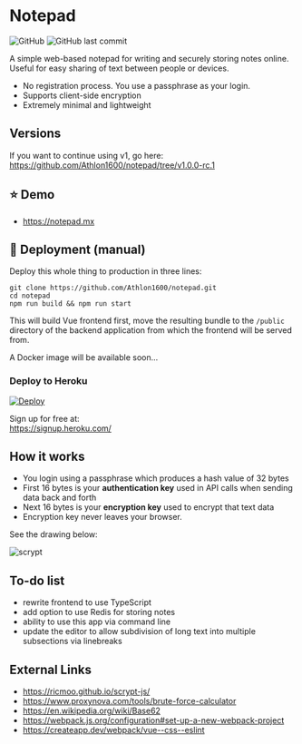 # Notepad

![GitHub](https://img.shields.io/github/license/athlon1600/notepad)
![GitHub last commit](https://img.shields.io/github/last-commit/athlon1600/notepad)

A simple web-based notepad for writing and securely storing notes online.
Useful for easy sharing of text between people or devices.

- No registration process. You use a passphrase as your login.
- Supports client-side encryption
- Extremely minimal and lightweight

## Versions

If you want to continue using v1, go here:  
https://github.com/Athlon1600/notepad/tree/v1.0.0-rc.1

## :star: Demo

- https://notepad.mx

## :hammer: Deployment (manual)

Deploy this whole thing to production in three lines:

```shell
git clone https://github.com/Athlon1600/notepad.git
cd notepad
npm run build && npm run start
```

This will build Vue frontend first, move the resulting bundle to the `/public` directory
of the backend application from which the frontend will be served from.

A Docker image will be available soon...

### Deploy to Heroku

[![Deploy](https://www.herokucdn.com/deploy/button.svg)](https://heroku.com/deploy)

Sign up for free at:  
https://signup.heroku.com/

## How it works

- You login using a passphrase which produces a hash value of 32 bytes
- First 16 bytes is your **authentication key**  used in API calls when sending data back and forth
- Next 16 bytes is your **encryption key** used to encrypt that text data
- Encryption key never leaves your browser.

See the drawing below:  

![scrypt](https://github.com/Athlon1600/notepad/assets/1063088/aed67aae-bd10-4917-a149-fc2db0ad1d17)

## To-do list

- rewrite frontend to use TypeScript
- add option to use Redis for storing notes
- ability to use this app via command line
- update the editor to allow subdivision of long text into multiple subsections via linebreaks

## External Links

- https://ricmoo.github.io/scrypt-js/
- https://www.proxynova.com/tools/brute-force-calculator
- https://en.wikipedia.org/wiki/Base62
- https://webpack.js.org/configuration#set-up-a-new-webpack-project
- https://createapp.dev/webpack/vue--css--eslint
